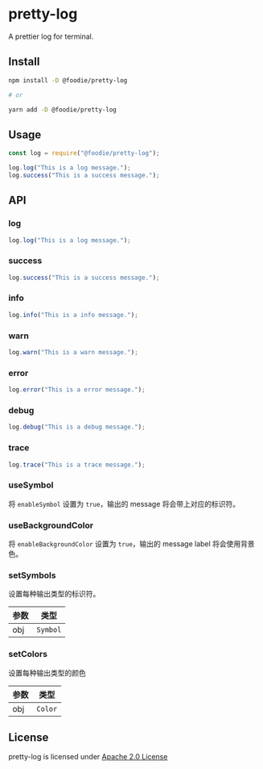 # pretty-log

A prettier log for terminal.

## Install

```sh
npm install -D @foodie/pretty-log

# or

yarn add -D @foodie/pretty-log
```

## Usage

```ts
const log = require("@foodie/pretty-log");

log.log("This is a log message.");
log.success("This is a success message.");
```

## API

### log

```ts
log.log("This is a log message.");
```

### success

```ts
log.success("This is a success message.");
```

### info

```ts
log.info("This is a info message.");
```

### warn

```ts
log.warn("This is a warn message.");
```

### error

```ts
log.error("This is a error message.");
```

### debug

```ts
log.debug("This is a debug message.");
```

### trace

```ts
log.trace("This is a trace message.");
```

### useSymbol

将 `enableSymbol` 设置为 `true`，输出的 message 将会带上对应的标识符。

### useBackgroundColor

将 `enableBackgroundColor` 设置为 `true`，输出的 message label 将会使用背景色。

### setSymbols

设置每种输出类型的标识符。

| 参数 | 类型     |
| ---- | -------- |
| obj  | `Symbol` |

### setColors

设置每种输出类型的颜色

| 参数 | 类型    |
| ---- | ------- |
| obj  | `Color` |

## License

pretty-log is licensed under [Apache 2.0 License](./LICENSE)
